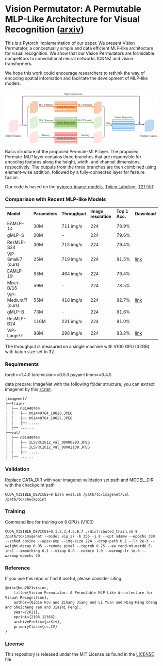 # Vision Permutator: A Permutable MLP-Like Architecture for Visual Recognition ([arxiv](https://arxiv.org/abs/2106.12368))

This is a Pytorch implementation of our paper. We present Vision Permutator, a conceptually simple and data efficient
MLP-like architecture for visual recognition. We show that our Vision Permutators are formidable competitors to convolutional neural
networks (CNNs) and vision transformers. 

We hope this work could encourage researchers to rethink the way of encoding spatial
information and facilitate the development of MLP-like models.

![Compare](permute_mlp.png)

Basic structure of the proposed Permute-MLP layer. The proposed Permute-MLP layer contains
three branches that are responsible for encoding features along the height, width, and channel
dimensions, respectively. The outputs from the three branches are then combined using element-wise addition, followed by a fully-connected layer for feature fusion.

Our code is based on the [pytorch-image-models](https://github.com/rwightman/pytorch-image-models), [Token Labeling](https://github.com/zihangJiang/TokenLabelinghttps://github.com/rwightman), [T2T-ViT](https://github.com/yitu-opensource/T2T-ViT)

### Comparison with Recent MLP-like Models

| Model                | Parameters | Throughput | Image resolution | Top 1 Acc. | Download |
| :------------------- | :--------- | :--------- | :--------------- | :--------- | :------- |
| EAMLP-14             | 30M        | 711 img/s  |       224        |  78.9%     |          |
| gMLP-S               | 20M        | -          |       224        |  79.6%     |          |
| ResMLP-S24           | 30M        | 715 img/s  |       224        |  79.4%     |          |
| ViP-Small/7 (ours)   | 25M        | 719 img/s  |       224        |  81.5%     | [link](https://drive.google.com/file/d/1cX6eauDrsGsLSZnqsX7cl0oiKX8Dzv5z/view?usp=sharing) |
| EAMLP-19             | 55M        | 464 img/s  |       224        |  79.4%     |          |
| Mixer-B/16           | 59M        | -          |       224        |  78.5%     |          |
| ViP-Medium/7 (ours)  | 55M        | 418 img/s  |       224        |  82.7%     | [link](https://drive.google.com/file/d/15y5WMypthpbBFdc01E3mJCZit7q0Yn8m/view?usp=sharing) |
| gMLP-B               | 73M        | -          |       224        |  81.6%     |          |
| ResMLP-B24           | 116M       | 231 img/s  |       224        |  81.0%     |          |
| ViP-Large/7          | 88M        | 298 img/s  |       224        |  83.2%     | [link](https://drive.google.com/file/d/14F5IXGXmB_3jrwK33Efae-WEb5D_G85c/view?usp=sharing) |

The throughput is measured on a single machine with V100 GPU (32GB) with batch size set to 32.

### Requirements

torch>=1.4.0
torchvision>=0.5.0
pyyaml
timm==0.4.5

data prepare: ImageNet with the following folder structure, you can extract imagenet by this [script](https://gist.github.com/BIGBALLON/8a71d225eff18d88e469e6ea9b39cef4).

```
│imagenet/
├──train/
│  ├── n01440764
│  │   ├── n01440764_10026.JPEG
│  │   ├── n01440764_10027.JPEG
│  │   ├── ......
│  ├── ......
├──val/
│  ├── n01440764
│  │   ├── ILSVRC2012_val_00000293.JPEG
│  │   ├── ILSVRC2012_val_00002138.JPEG
│  │   ├── ......
│  ├── ......
```

### Validation
Replace DATA_DIR with your imagenet validation set path and MODEL_DIR with the checkpoint path
```
CUDA_VISIBLE_DEVICES=0 bash eval.sh /path/to/imagenet/val /path/to/checkpoint
```

### Training

Command line for training on 8 GPUs (V100)
```
CUDA_VISIBLE_DEVICES=0,1,2,3,4,5,6,7 ./distributed_train.sh 8 /path/to/imagenet --model vip_s7 -b 256 -j 8 --opt adamw --epochs 300 --sched cosine --apex-amp --img-size 224 --drop-path 0.1 --lr 2e-3 --weight-decay 0.05 --remode pixel --reprob 0.25 --aa rand-m9-mstd0.5-inc1 --smoothing 0.1 --mixup 0.8 --cutmix 1.0 --warmup-lr 1e-6 --warmup-epochs 20
```


### Reference
If you use this repo or find it useful, please consider citing:
```
@misc{hou2021vision,
    title={Vision Permutator: A Permutable MLP-Like Architecture for Visual Recognition},
    author={Qibin Hou and Zihang Jiang and Li Yuan and Ming-Ming Cheng and Shuicheng Yan and Jiashi Feng},
    year={2021},
    eprint={2106.12368},
    archivePrefix={arXiv},
    primaryClass={cs.CV}
}
```


### License
This repository is released under the MIT License as found in the [LICENSE](LICENSE) file.
